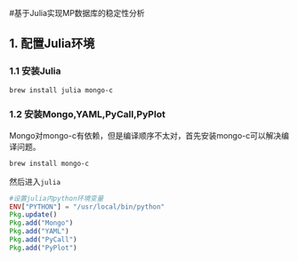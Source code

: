 #基于Julia实现MP数据库的稳定性分析

## 1. 配置Julia环境
### 1.1 安装Julia

```sh
brew install julia mongo-c
```

### 1.2 安装Mongo,YAML,PyCall,PyPlot

Mongo对mongo-c有依赖，但是编译顺序不太对，首先安装mongo-c可以解决编译问题。

```sh
brew install mongo-c
```

然后进入`julia`

```julia
#设置julia内python环境变量
ENV["PYTHON"] = "/usr/local/bin/python"
Pkg.update()
Pkg.add("Mongo")
Pkg.add("YAML")
Pkg.add("PyCall")
Pkg.add("PyPlot")
```
